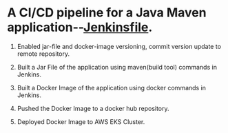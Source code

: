# A CI/CD pipeline for a Java Maven application--[Jenkinsfile](https://github.com/TomiwaAribisala-git/java-maven-app/blob/master/Jenkinsfile). 

1. Enabled jar-file and docker-image versioning, commit version update to remote repository.

2. Built a Jar File of the application using maven(build tool) commands in Jenkins.

3. Built a Docker Image of the application using docker commands in Jenkins.

4. Pushed the Docker Image to a docker hub repository.

5. Deployed Docker Image to AWS EKS Cluster.
